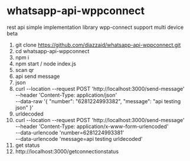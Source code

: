 # whatsapp-api-wppconnect
rest api simple implementation library wpp-connect support multi device beta
1. git clone https://github.com/diazzaid/whatsapp-api-wppconnect.git
2. cd whatsapp-api-wppconnect
3. npm i
4. npm start / node index.js
5. scan qr
6. api send message
7. json
8. curl --location --request POST 'http://localhost:3000/send-message' \
--header 'Content-Type: application/json' \
--data-raw '{
  "number": "6281224993382",
  "message": "api testing json"
}'
9. urldecoded
10. curl --location --request POST 'http://localhost:3000/send-message' \
--header 'Content-Type: application/x-www-form-urlencoded' \
--data-urlencode 'number=6281224993381' \
--data-urlencode 'message=api testing urldecoded'
11. get status
12. http://localhost:3000/getconnectionstatus
